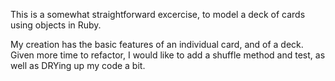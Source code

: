 This is a somewhat straightforward excercise, to model a deck of cards using
objects in Ruby.

My creation has the basic features of an individual card, and of a deck. Given
more time to refactor, I would like to add a shuffle method and test, as well
as DRYing up my code a bit.
